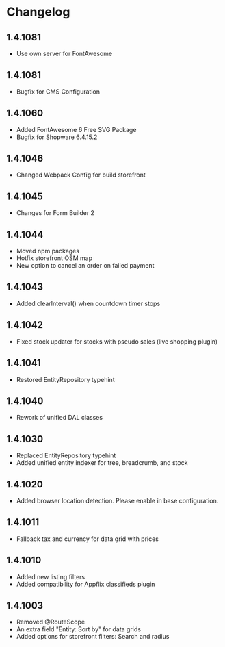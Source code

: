 # Changelog

## 1.4.1081

* Use own server for FontAwesome

## 1.4.1081

* Bugfix for CMS Configuration

## 1.4.1060

* Added FontAwesome 6 Free SVG Package
* Bugfix for Shopware 6.4.15.2

## 1.4.1046

* Changed Webpack Config for build storefront

## 1.4.1045

* Changes for Form Builder 2

## 1.4.1044

* Moved npm packages
* Hotfix storefront OSM map
* New option to cancel an order on failed payment

## 1.4.1043

* Added clearInterval() when countdown timer stops

## 1.4.1042

* Fixed stock updater for stocks with pseudo sales (live shopping plugin)

## 1.4.1041

* Restored EntityRepository typehint

## 1.4.1040

* Rework of unified DAL classes

## 1.4.1030

* Replaced EntityRepository typehint
* Added unified entity indexer for tree, breadcrumb, and stock

## 1.4.1020

* Added browser location detection. Please enable in base configuration.

## 1.4.1011

* Fallback tax and currency for data grid with prices

## 1.4.1010

* Added new listing filters
* Added compatibility for Appflix classifieds plugin

## 1.4.1003

* Removed @RouteScope
* An extra field "Entity: Sort by" for data grids
* Added options for storefront filters: Search and radius
